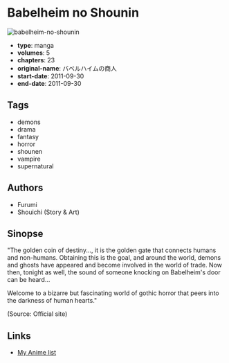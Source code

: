 # Babelheim no Shounin

![babelheim-no-shounin](https://cdn.myanimelist.net/images/manga/2/137309.jpg)

-   **type**: manga
-   **volumes**: 5
-   **chapters**: 23
-   **original-name**: バベルハイムの商人
-   **start-date**: 2011-09-30
-   **end-date**: 2011-09-30

## Tags

-   demons
-   drama
-   fantasy
-   horror
-   shounen
-   vampire
-   supernatural

## Authors

-   Furumi
-   Shouichi (Story & Art)

## Sinopse

"The golden coin of destiny..., it is the golden gate that connects humans and non-humans. Obtaining this is the goal, and around the world, demons and ghosts have appeared and become involved in the world of trade. Now then, tonight as well, the sound of someone knocking on Babelheim's door can be heard...

Welcome to a bizarre but fascinating world of gothic horror that peers into the darkness of human hearts."

(Source: Official site)

## Links

-   [My Anime list](https://myanimelist.net/manga/79387/Babelheim_no_Shounin)
